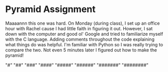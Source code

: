 # Pyramid Assignment

Maaaannn this one was hard. On Monday (during class), I set up an office hour with Rachel cause I had little faith in figuring it out. However, I sat down with the computer and good ol' Google and tried to familiarize myself with the C  language. Adding comments throughout the code explaining what things do was helpful. I'm familiar with Python so I was really trying to compare the two. Not even 5 minutes later I figured out how to make the pyramid!

"#"
"##"
"###"
"####"
"#####"
"######"
"#######"
"########"
